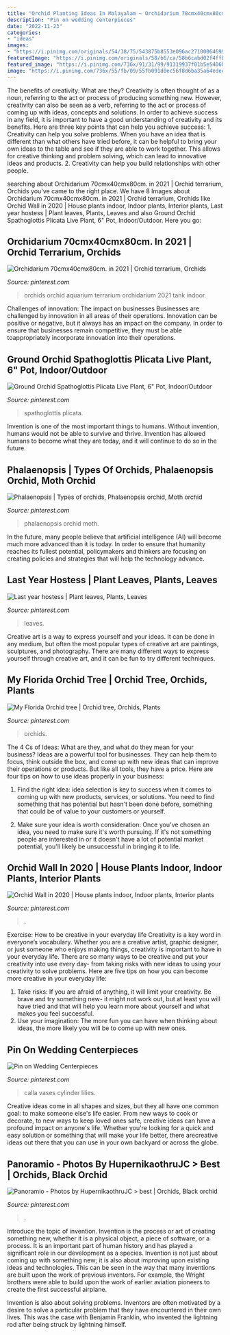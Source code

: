 ```yaml
---
title: "Orchid Planting Ideas In Malayalam ~ Orchidarium 70cmx40cmx80cm. In 2021"
description: "Pin on wedding centerpieces"
date: "2022-11-23"
categories:
- "ideas"
images:
- "https://i.pinimg.com/originals/54/38/75/543875b8553e096ac27100064699324a.jpg"
featuredImage: "https://i.pinimg.com/originals/58/b6/ca/58b6cabd02f4ffb19d95ad56fffac8af.jpg"
featured_image: "https://i.pinimg.com/736x/91/31/99/91319937f01b5e54068135930b4da468.jpg"
image: "https://i.pinimg.com/736x/55/fb/09/55fb091d0ec56f8d6ba35a64edec19ef--black-orchid-belize.jpg"
---
```



The benefits of creativity: What are they?
Creativity is often thought of as a noun, referring to the act or process of producing something new. However, creativity can also be seen as a verb, referring to the act or process of coming up with ideas, concepts and solutions. In order to achieve success in any field, it is important to have a good understanding of creativity and its benefits. Here are three key points that can help you achieve success: 1. Creativity can help you solve problems. When you have an idea that is different than what others have tried before, it can be helpful to bring your own ideas to the table and see if they are able to work together. This allows for creative thinking and problem solving, which can lead to innovative ideas and products. 2. Creativity can help you build relationships with other people.

	

		
searching about Orchidarium 70cmx40cmx80cm. in 2021 | Orchid terrarium, Orchids you've came to the right place. We have 8 Images about Orchidarium 70cmx40cmx80cm. in 2021 | Orchid terrarium, Orchids like Orchid Wall in 2020 | House plants indoor, Indoor plants, Interior plants, Last year hostess | Plant leaves, Plants, Leaves and also Ground Orchid Spathoglottis Plicata Live Plant, 6&quot; Pot, Indoor/Outdoor. Here you go:
		
    
## Orchidarium 70cmx40cmx80cm. In 2021 | Orchid Terrarium, Orchids

<img loading=lazy src="https://i.pinimg.com/736x/46/7d/85/467d853449545f99dab11110fc041c1c.jpg" onerror="this.onerror=null;this.src='https://tse4.mm.bing.net/th?id=OIP.1tzj-m3lXTv5btQ-NAJ_GQHaKW&amp;pid=15.1';" alt="Orchidarium 70cmx40cmx80cm. in 2021 | Orchid terrarium, Orchids">

_Source: pinterest.com_

>orchids orchid aquarium terrarium orchidarium 2021 tank indoor. 

	

Challenges of innovation: The impact on businesses
Businesses are challenged by innovation in all areas of their operations. Innovation can be positive or negative, but it always has an impact on the company. In order to ensure that businesses remain competitive, they must be able toappropriately incorporate innovation into their operations.

    
## Ground Orchid Spathoglottis Plicata Live Plant, 6&quot; Pot, Indoor/Outdoor

<img loading=lazy src="https://i.pinimg.com/736x/b2/28/4f/b2284fee92fde0ff143ab098087aa8d4.jpg" onerror="this.onerror=null;this.src='https://tse3.mm.bing.net/th?id=OIP.bH3qKqgxrj5ebG7oGPijxAHaHa&amp;pid=15.1';" alt="Ground Orchid Spathoglottis Plicata Live Plant, 6&quot; Pot, Indoor/Outdoor">

_Source: pinterest.com_

>spathoglottis plicata. 

	

Invention is one of the most important things to humans. Without invention, humans would not be able to survive and thrive. Invention has allowed humans to become what they are today, and it will continue to do so in the future.

    
## Phalaenopsis | Types Of Orchids, Phalaenopsis Orchid, Moth Orchid

<img loading=lazy src="https://i.pinimg.com/736x/15/85/75/158575bdb0e3a7d9113006f625094ceb.jpg" onerror="this.onerror=null;this.src='https://tse1.mm.bing.net/th?id=OIP.BaG-61wf8vQd-fKnj67h2AHaJ3&amp;pid=15.1';" alt="Phalaenopsis | Types of orchids, Phalaenopsis orchid, Moth orchid">

_Source: pinterest.com_

>phalaenopsis orchid moth. 

	

In the future, many people believe that artificial intelligence (AI) will become much more advanced than it is today. In order to ensure that humanity reaches its fullest potential, policymakers and thinkers are focusing on creating policies and strategies that will help the technology advance.

    
## Last Year Hostess | Plant Leaves, Plants, Leaves

<img loading=lazy src="https://i.pinimg.com/originals/54/38/75/543875b8553e096ac27100064699324a.jpg" onerror="this.onerror=null;this.src='https://tse3.mm.bing.net/th?id=OIP.gaUrs13PHE0lS_0becCEaAHaJ4&amp;pid=15.1';" alt="Last year hostess | Plant leaves, Plants, Leaves">

_Source: pinterest.com_

>leaves. 

	

Creative art is a way to express yourself and your ideas. It can be done in any medium, but often the most popular types of creative art are paintings, sculptures, and photography. There are many different ways to express yourself through creative art, and it can be fun to try different techniques.

    
## My Florida Orchid Tree | Orchid Tree, Orchids, Plants

<img loading=lazy src="https://i.pinimg.com/originals/58/b6/ca/58b6cabd02f4ffb19d95ad56fffac8af.jpg" onerror="this.onerror=null;this.src='https://tse4.mm.bing.net/th?id=OIP.iTfCAC7CMXAcxf-Is9iZAwHaJ4&amp;pid=15.1';" alt="My Florida Orchid tree | Orchid tree, Orchids, Plants">

_Source: pinterest.com_

>orchids. 

	

The 4 Cs of Ideas: What are they, and what do they mean for your business?
Ideas are a powerful tool for businesses. They can help them to focus, think outside the box, and come up with new ideas that can improve their operations or products. But like all tools, they have a price. Here are four tips on how to use ideas properly in your business:
1. Find the right idea: idea selection is key to success when it comes to coming up with new products, services, or solutions. You need to find something that has potential but hasn't been done before, something that could be of value to your customers or yourself.

2. Make sure your idea is worth consideration: Once you've chosen an idea, you need to make sure it's worth pursuing. If it's not something people are interested in or it doesn't have a lot of potential market potential, you'll likely be unsuccessful in bringing it to life.

    
## Orchid Wall In 2020 | House Plants Indoor, Indoor Plants, Interior Plants

<img loading=lazy src="https://i.pinimg.com/736x/91/31/99/91319937f01b5e54068135930b4da468.jpg" onerror="this.onerror=null;this.src='https://tse4.mm.bing.net/th?id=OIP.ofzscF6OI-kYlB0Aljc_JwHaJ3&amp;pid=15.1';" alt="Orchid Wall in 2020 | House plants indoor, Indoor plants, Interior plants">

_Source: pinterest.com_

>. 

	

Exercise: How to be creative in your everyday life
Creativity is a key word in everyone’s vocabulary. Whether you are a creative artist, graphic designer, or just someone who enjoys making things, creativity is important to have in your everyday life. There are so many ways to be creative and put your creativity into use every day- from taking risks with new ideas to using your creativity to solve problems. Here are five tips on how you can become more creative in your everyday life: 
1. Take risks: If you are afraid of anything, it will limit your creativity. Be brave and try something new- it might not work out, but at least you will have tried and that will help you learn more about yourself and what makes you feel successful. 
2. Use your imagination: The more fun you can have when thinking about ideas, the more likely you will be to come up with new ones.

    
## Pin On Wedding Centerpieces

<img loading=lazy src="https://i.pinimg.com/originals/07/59/53/075953fabea9e5d086a32f1109522b0e.jpg" onerror="this.onerror=null;this.src='https://tse4.mm.bing.net/th?id=OIP.gBWJyGxAZlhzv5bop8XD5AHaLH&amp;pid=15.1';" alt="Pin on Wedding Centerpieces">

_Source: pinterest.com_

>calla vases cylinder lilies. 

	

Creative ideas come in all shapes and sizes, but they all have one common goal: to make someone else's life easier. From new ways to cook or decorate, to new ways to keep loved ones safe, creative ideas can have a profound impact on anyone's life. Whether you're looking for a quick and easy solution or something that will make your life better, there arecreative ideas out there that you can use in your own backyard or across the globe.

    
## Panoramio - Photos By HupernikaothruJC &gt; Best | Orchids, Black Orchid

<img loading=lazy src="https://i.pinimg.com/736x/55/fb/09/55fb091d0ec56f8d6ba35a64edec19ef--black-orchid-belize.jpg" onerror="this.onerror=null;this.src='https://tse2.mm.bing.net/th?id=OIP.EjM6icERoNzza6YaCNvVVwHaHa&amp;pid=15.1';" alt="Panoramio - Photos by HupernikaothruJC &gt; best | Orchids, Black orchid">

_Source: pinterest.com_

>. 

	

Introduce the topic of invention.
Invention is the process or art of creating something new, whether it is a physical object, a piece of software, or a process. It is an important part of human history and has played a significant role in our development as a species.
Invention is not just about coming up with something new; it is also about improving upon existing ideas and technologies. This can be seen in the way that many inventions are built upon the work of previous inventors. For example, the Wright brothers were able to build upon the work of earlier aviation pioneers to create the first successful airplane.

Invention is also about solving problems. Inventors are often motivated by a desire to solve a particular problem that they have encountered in their own lives. This was the case with Benjamin Franklin, who invented the lightning rod after being struck by lightning himself.

